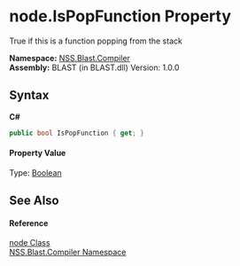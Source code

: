 # node.IsPopFunction Property 
 

True if this is a function popping from the stack

**Namespace:**&nbsp;<a href="N_NSS_Blast_Compiler">NSS.Blast.Compiler</a><br />**Assembly:**&nbsp;BLAST (in BLAST.dll) Version: 1.0.0

## Syntax

**C#**<br />
``` C#
public bool IsPopFunction { get; }
```


#### Property Value
Type: <a href="https://docs.microsoft.com/dotnet/api/system.boolean" target="_blank" rel="noopener noreferrer">Boolean</a>

## See Also


#### Reference
<a href="T_NSS_Blast_Compiler_node">node Class</a><br /><a href="N_NSS_Blast_Compiler">NSS.Blast.Compiler Namespace</a><br />
